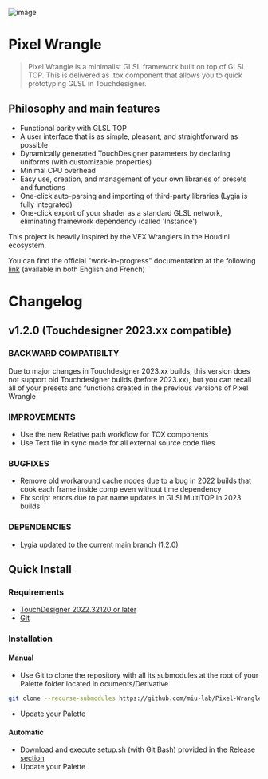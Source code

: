 ![image](https://user-images.githubusercontent.com/97438154/226935988-b20ef615-6295-4836-828b-64a16d27c9f7.png)

# Pixel Wrangle

> Pixel Wrangle is a minimalist GLSL framework built on top of GLSL TOP.
> This is delivered as .tox component that allows you to quick prototyping GLSL in Touchdesigner.

## **Philosophy and main features**

- Functional parity with GLSL TOP
- A user interface that is as simple, pleasant, and straightforward as possible
- Dynamically generated TouchDesigner parameters by declaring uniforms (with customizable properties)
- Minimal CPU overhead
- Easy use, creation, and management of your own libraries of presets and functions
- One-click auto-parsing and importing of third-party libraries (Lygia is fully integrated)
- One-click export of your shader as a standard GLSL network, eliminating framework dependency (called 'Instance')

This project is heavily inspired by the VEX Wranglers in the Houdini ecosystem.

You can find the official "work-in-progress" documentation at the following [link](https://miu-lab.github.io/Pixel-Wrangle-doc) (available in both English and French)

# Changelog

## v1.2.0 (Touchdesigner 2023.xx compatible)

### BACKWARD COMPATIBILTY

Due to major changes in Touchdesigner 2023.xx builds, this version does not support old Touchdesigner builds (before 2023.xx), but you can recall all of your presets and functions created in the previous versions of Pixel Wrangle

### IMPROVEMENTS

- Use the new Relative path workflow for TOX components
- Use Text file in sync mode for all external source code files

### BUGFIXES

- Remove old workaround cache nodes due to a bug in 2022 builds that cook each frame inside comp even without time dependency
- Fix script errors due to par name updates in GLSLMultiTOP in 2023 builds

### DEPENDENCIES

- Lygia updated to the current main branch (1.2.0)

## **Quick Install**

### Requirements

- [TouchDesigner 2022.32120 or later](https://derivative.ca/download)
- [Git](https://git-scm.com/downloads)

### Installation

#### Manual

- Use Git to clone the repository with all its submodules at the root of your Palette folder located in ocuments/Derivative

```bash
git clone --recurse-submodules https://github.com/miu-lab/Pixel-Wrangle.git
```

- Update your Palette

#### Automatic

- Download and execute setup.sh (with Git Bash) provided in the [Release section](https://github.com/miu-lab/Pixel-Wrangle/releases)
- Update your Palette
